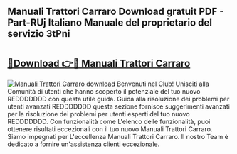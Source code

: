 ## Manuali Trattori Carraro Download gratuit PDF - Part-RUj Italiano Manuale del proprietario del servizio 3tPni

# <h2><a href="http://dfe7gj.blite.top/?on=Manuali+Trattori+Carraro">🔗Download 👉🔴 Manuali Trattori Carraro</a></h2>

[![Manuali Trattori Carraro download](https://i.imgur.com/lujVjoI.png)](http://dfe7gj.blite.top/?on=Manuali+Trattori+Carraro)
Benvenuti nel Club! Unisciti alla Comunità di utenti che hanno scoperto il potenziale del tuo nuovo REDDDDDDD con questa utile guida. Guida alla risoluzione dei problemi per utenti avanzati REDDDDDDD questa sezione fornisce suggerimenti avanzati per la risoluzione dei problemi per utenti esperti del tuo nuovo REDDDDDDD. Con funzionalità come L'elenco delle funzionalità, puoi ottenere risultati eccezionali con il tuo nuovo Manuali Trattori Carraro. Siamo impegnati per L'eccellenza Manuali Trattori Carraro. Il nostro Team è dedicato a fornire un'assistenza clienti eccezionale.
